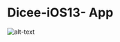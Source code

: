# Dicee-iOS13- App

![alt-text](https://github.com/mohamedhelwa/Dicee-iOS13-App/tree/master/Dicee-iOS13/Dicee.gif)
